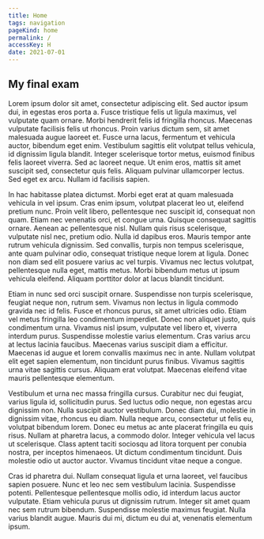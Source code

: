 ```yaml
---
title: Home
tags: navigation
pageKind: home
permalink: /
accessKey: H
date: 2021-07-01
---
```


## My final exam

Lorem ipsum dolor sit amet, consectetur adipiscing elit. Sed auctor ipsum dui, in egestas eros porta a. Fusce tristique felis ut ligula maximus, vel vulputate quam ornare. Morbi hendrerit felis id fringilla rhoncus. Maecenas vulputate facilisis felis ut rhoncus. Proin varius dictum sem, sit amet malesuada augue laoreet et. Fusce urna lacus, fermentum et vehicula auctor, bibendum eget enim. Vestibulum sagittis elit volutpat tellus vehicula, id dignissim ligula blandit. Integer scelerisque tortor metus, euismod finibus felis laoreet viverra. Sed ac laoreet neque. Ut enim eros, mattis sit amet suscipit sed, consectetur quis felis. Aliquam pulvinar ullamcorper lectus. Sed eget ex arcu. Nullam id facilisis sapien.

In hac habitasse platea dictumst. Morbi eget erat at quam malesuada vehicula in vel ipsum. Cras enim ipsum, volutpat placerat leo ut, eleifend pretium nunc. Proin velit libero, pellentesque nec suscipit id, consequat non quam. Etiam nec venenatis orci, et congue urna. Quisque consequat sagittis ornare. Aenean ac pellentesque nisl. Nullam quis risus scelerisque, vulputate nisl nec, pretium odio. Nulla id dapibus eros. Mauris tempor ante rutrum vehicula dignissim. Sed convallis, turpis non tempus scelerisque, ante quam pulvinar odio, consequat tristique neque lorem at ligula. Donec non diam sed elit posuere varius ac vel turpis. Vivamus nec lectus volutpat, pellentesque nulla eget, mattis metus. Morbi bibendum metus ut ipsum vehicula eleifend. Aliquam porttitor dolor at lacus blandit tincidunt.

Etiam in nunc sed orci suscipit ornare. Suspendisse non turpis scelerisque, feugiat neque non, rutrum sem. Vivamus non lectus in ligula commodo gravida nec id felis. Fusce et rhoncus purus, sit amet ultricies odio. Etiam vel metus fringilla leo condimentum imperdiet. Donec non aliquet justo, quis condimentum urna. Vivamus nisl ipsum, vulputate vel libero et, viverra interdum purus. Suspendisse molestie varius elementum. Cras varius arcu at lectus lacinia faucibus. Maecenas varius suscipit diam a efficitur. Maecenas id augue et lorem convallis maximus nec in ante. Nullam volutpat elit eget sapien elementum, non tincidunt purus finibus. Vivamus sagittis urna vitae sagittis cursus. Aliquam erat volutpat. Maecenas eleifend vitae mauris pellentesque elementum.

Vestibulum et urna nec massa fringilla cursus. Curabitur nec dui feugiat, varius ligula id, sollicitudin purus. Sed luctus odio neque, non egestas arcu dignissim non. Nulla suscipit auctor vestibulum. Donec diam dui, molestie in dignissim vitae, rhoncus eu diam. Nulla neque arcu, consectetur ut felis eu, volutpat bibendum lorem. Donec eu metus ac ante placerat fringilla eu quis risus. Nullam at pharetra lacus, a commodo dolor. Integer vehicula vel lacus ut scelerisque. Class aptent taciti sociosqu ad litora torquent per conubia nostra, per inceptos himenaeos. Ut dictum condimentum tincidunt. Duis molestie odio ut auctor auctor. Vivamus tincidunt vitae neque a congue.

Cras id pharetra dui. Nullam consequat ligula et urna laoreet, vel faucibus sapien posuere. Nunc et leo nec sem vestibulum lacinia. Suspendisse potenti. Pellentesque pellentesque mollis odio, id interdum lacus auctor vulputate. Etiam vehicula purus ut dignissim rutrum. Integer sit amet quam nec sem rutrum bibendum. Suspendisse molestie maximus feugiat. Nulla varius blandit augue. Mauris dui mi, dictum eu dui at, venenatis elementum ipsum.
